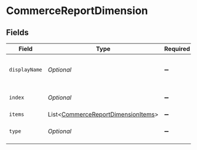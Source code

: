 # CommerceReportDimension


## Fields

| Field                                                                                     | Type                                                                                      | Required                                                                                  | Description                                                                               |
| ----------------------------------------------------------------------------------------- | ----------------------------------------------------------------------------------------- | ----------------------------------------------------------------------------------------- | ----------------------------------------------------------------------------------------- |
| `displayName`                                                                             | *Optional<String>*                                                                        | :heavy_minus_sign:                                                                        | The dimension's display name.                                                             |
| `index`                                                                                   | *Optional<Long>*                                                                          | :heavy_minus_sign:                                                                        | The dimension's index.                                                                    |
| `items`                                                                                   | List<[CommerceReportDimensionItems](../../models/shared/CommerceReportDimensionItems.md)> | :heavy_minus_sign:                                                                        | N/A                                                                                       |
| `type`                                                                                    | *Optional<String>*                                                                        | :heavy_minus_sign:                                                                        | The dimension's type.                                                                     |